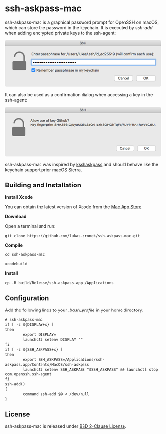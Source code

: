 # ssh-askpass-mac

ssh-askpass-mac is a graphical password prompt for OpenSSH on macOS, which can store the password in the keychain. It is executed by _ssh-add_ when adding encrypted private keys to the ssh-agent:

![screenshot](https://github.com/lukas-zronek/screenshots/blob/master/ssh-askpass-mac/passphrase.png  "Screenshot of ssh-askpass-mac")

It can also be used as a confirmation dialog when accessing a key in the ssh-agent:

![screenshot](https://github.com/lukas-zronek/screenshots/blob/master/ssh-askpass-mac/confirmation.png  "Screenshot of ssh-askpass-mac")

ssh-askpass-mac was inspired by [ksshaskpass](https://github.com/KDE/ksshaskpass) and should behave like the keychain support prior macOS Sierra.

## Building and Installation

**Install Xcode**

You can obtain the latest version of Xcode from the [Mac App Store](https://itunes.apple.com/us/app/xcode/id497799835)

**Download**

Open a terminal and run:
```
git clone https://github.com/lukas-zronek/ssh-askpass-mac.git
```

**Compile**
```
cd ssh-askpass-mac
```

```
xcodebuild
```

**Install**

```
cp -R build/Release/ssh-askpass.app /Applications
```

## Configuration

Add the following lines to your _.bash_profile_ in your home directory:

```
# ssh-askpass-mac
if [ -z ${DISPLAY+x} ]
then
        export DISPLAY=
        launchctl setenv DISPLAY ""
fi
if [ -z ${SSH_ASKPASS+x} ]
then
        export SSH_ASKPASS=/Applications/ssh-askpass.app/Contents/MacOS/ssh-askpass
        launchctl setenv SSH_ASKPASS "$SSH_ASKPASS" && launchctl stop com.openssh.ssh-agent
fi
ssh-add()
{
        command ssh-add $@ < /dev/null
}
```

## License

ssh-askpass-mac is released under [BSD 2-Clause License](https://github.com/lukas-zronek/ssh-askpass-mac/blob/master/LICENSE).
